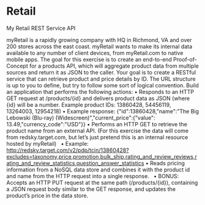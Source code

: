 # Retail
My Retail REST Service API

myRetail is a rapidly growing company with HQ in Richmond, VA and over 200 stores across the east coast. myRetail wants to make its internal data available to any number of client devices, from myRetail.com to native mobile apps. 
The goal for this exercise is to create an end-to-end Proof-of-Concept for a products API, which will aggregate product data from multiple sources and return it as JSON to the caller. 
Your goal is to create a RESTful service that can retrieve product and price details by ID. The URL structure is up to you to define, but try to follow some sort of logical convention.
Build an application that performs the following actions: 
•	Responds to an HTTP GET request at /products/{id} and delivers product data as JSON (where {id} will be a number. 
Example product IDs: 13860428, 54456119, 13264003, 12954218) 
•	Example response: {"id":13860428,"name":"The Big Lebowski (Blu-ray) (Widescreen)","current_price":{"value": 13.49,"currency_code":"USD"}}
•	Performs an HTTP GET to retrieve the product name from an external API. (For this exercise the data will come from redsky.target.com, but let’s just pretend this is an internal resource hosted by myRetail)  
•	Example: http://redsky.target.com/v2/pdp/tcin/13860428?excludes=taxonomy,price,promotion,bulk_ship,rating_and_review_reviews,rating_and_review_statistics,question_answer_statistics
•	Reads pricing information from a NoSQL data store and combines it with the product id and name from the HTTP request into a single response.  
•	BONUS: Accepts an HTTP PUT request at the same path (/products/{id}), containing a JSON request body similar to the GET response, and updates the product’s price in the data store. 

